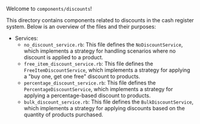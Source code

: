 Welcome to `components/discounts`!

This directory contains components related to discounts in the cash register system. Below is an overview of the files and their purposes:

- Services:
  - `no_discount_service.rb`: This file defines the `NoDiscountService`, which implements a strategy for handling scenarios where no discount is applied to a product.
  - `free_item_discount_service.rb`: This file defines the `FreeItemDiscountService`, which implements a strategy for applying a "buy one, get one free" discount to products.
  - `percentage_discount_service.rb`: This file defines the `PercentageDiscountService`, which implements a strategy for applying a percentage-based discount to products.
  - `bulk_discount_service.rb`: This file defines the `BulkDiscountService`, which implements a strategy for applying discounts based on the quantity of products purchased.
